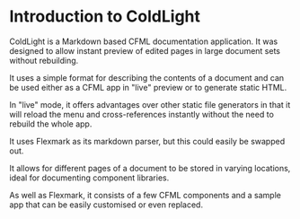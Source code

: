 # Introduction to ColdLight

ColdLight is a Markdown based CFML documentation application. It was designed to allow instant preview of edited pages in large document sets without rebuilding.

It uses a simple format for describing the contents of a document and can be used either as a CFML app in "live" preview or to generate static HTML.

In "live" mode, it offers advantages over other static file generators in that it will reload the menu and cross-references instantly without the need to rebuild the whole app.

It uses Flexmark as its markdown parser, but this could easily be swapped out.

It allows for different pages of a document to be stored in varying locations, ideal for documenting component libraries.

As well as Flexmark, it consists of a few CFML components and a sample app that can be easily customised or even replaced.


